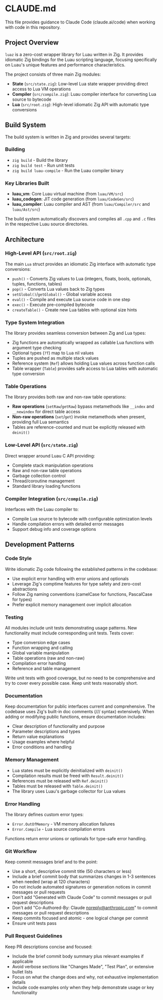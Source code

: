 # CLAUDE.md

This file provides guidance to Claude Code (claude.ai/code) when working with code in this repository.

## Project Overview

`luaz` is a zero-cost wrapper library for Luau written in Zig. It provides idiomatic Zig bindings for the Luau
scripting language, focusing specifically on Luau's unique features and performance characteristics.

The project consists of three main Zig modules:
- **State** (`src/state.zig`): Low-level Lua state wrapper providing direct access to Lua VM operations
- **Compiler** (`src/compile.zig`): Luau compiler interface for converting Lua source to bytecode
- **Lua** (`src/root.zig`): High-level idiomatic Zig API with automatic type conversions

## Build System

The build system is written in Zig and provides several targets:

### Building
- `zig build` - Build the library
- `zig build test` - Run unit tests
- `zig build luau-compile` - Run the Luau compiler binary

### Key Libraries Built
- **luau_vm**: Core Luau virtual machine (from `luau/VM/src`)
- **luau_codegen**: JIT code generation (from `luau/CodeGen/src`) 
- **luau_compiler**: Luau compiler and AST (from `luau/Compiler/src` and `luau/Ast/src`)

The build system automatically discovers and compiles all `.cpp` and `.c` files in the respective Luau source
directories.

## Architecture

### High-Level API (`src/root.zig`)
The main `Lua` struct provides an idiomatic Zig interface with automatic type conversions:
- `push()` - Converts Zig values to Lua (integers, floats, bools, optionals, tuples, functions, tables)
- `pop()` - Converts Lua values back to Zig types
- `setGlobal()`/`getGlobal()` - Global variable access
- `eval()` - Compile and execute Lua source code in one step
- `exec()` - Execute pre-compiled bytecode
- `createTable()` - Create new Lua tables with optional size hints

### Type System Integration
The library provides seamless conversion between Zig and Lua types:
- Zig functions are automatically wrapped as callable Lua functions with argument type checking
- Optional types (`?T`) map to Lua nil values
- Tuples are pushed as multiple stack values
- Reference system (`Ref`) allows holding Lua values across function calls
- Table wrapper (`Table`) provides safe access to Lua tables with automatic type conversion

### Table Operations
The library provides both raw and non-raw table operations:
- **Raw operations** (`setRaw`/`getRaw`) bypass metamethods like `__index` and `__newindex` for direct table access
- **Non-raw operations** (`set`/`get`) invoke metamethods when present, providing full Lua semantics
- Tables are reference-counted and must be explicitly released with `deinit()`

### Low-Level API (`src/state.zig`)
Direct wrapper around Luau C API providing:
- Complete stack manipulation operations
- Raw and non-raw table operations
- Garbage collection control
- Thread/coroutine management
- Standard library loading functions

### Compiler Integration (`src/compile.zig`)
Interfaces with the Luau compiler to:
- Compile Lua source to bytecode with configurable optimization levels
- Handle compilation errors with detailed error messages
- Support debug info and coverage options

## Development Patterns

### Code Style
Write idiomatic Zig code following the established patterns in the codebase:
- Use explicit error handling with error unions and optionals
- Leverage Zig's comptime features for type safety and zero-cost abstractions
- Follow Zig naming conventions (camelCase for functions, PascalCase for types)
- Prefer explicit memory management over implicit allocation

### Testing
All modules include unit tests demonstrating usage patterns. New functionality must include
corresponding unit tests. Tests cover:
- Type conversion edge cases
- Function wrapping and calling
- Global variable manipulation
- Table operations (raw and non-raw)
- Compilation error handling
- Reference and table management

Write unit tests with good coverage, but no need to be comprehensive and try to cover every possible case.
Keep unit tests reasonably short.

### Documentation
Keep documentation for public interfaces current and comprehensive. The codebase uses Zig's built-in doc comments
(/// syntax) extensively. When adding or modifying public functions, ensure documentation includes:
- Clear description of functionality and purpose
- Parameter descriptions and types
- Return value explanations
- Usage examples where helpful
- Error conditions and handling

### Memory Management
- Lua states must be explicitly deinitialized with `deinit()`
- Compilation results must be freed with `Result.deinit()`
- References must be released with `Ref.deinit()`
- Tables must be released with `Table.deinit()`
- The library uses Luau's garbage collector for Lua values

### Error Handling
The library defines custom error types:
- `Error.OutOfMemory` - VM memory allocation failures
- `Error.Compile` - Lua source compilation errors

Functions return error unions or optionals for type-safe error handling.

### Git Workflow
Keep commit messages brief and to the point:
- Use a short, descriptive commit title (50 characters or less)
- Include a brief commit body that summarizes changes in 1-3 sentences when needed (wrap at 120 characters)
- Do not include automated signatures or generation notices in commit messages or pull requests
- Don't add "Generated with Claude Code" to commit messages or pull request descriptions
- Don't add "Co-Authored-By: Claude noreply@anthropic.com" to commit messages or pull request descriptions
- Keep commits focused and atomic - one logical change per commit
- Ensure unit tests pass

### Pull Request Guidelines
Keep PR descriptions concise and focused:
- Include the brief commit body summary plus relevant examples if applicable
- Avoid verbose sections like "Changes Made", "Test Plan", or extensive bullet lists
- Focus on what the change does and why, not exhaustive implementation details
- Include code examples only when they help demonstrate usage or key functionality
